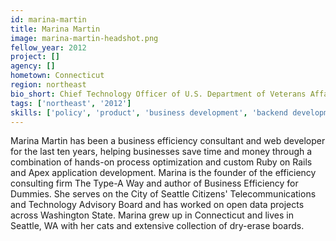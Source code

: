 ```yaml
---
id: marina-martin
title: Marina Martin
image: marina-martin-headshot.png
fellow_year: 2012
project: []
agency: []
hometown: Connecticut
region: northeast
bio_short: Chief Technology Officer of U.S. Department of Veterans Affairs. Author, Business Efficiency for Dummies. Dry erase aficionado.
tags: ['northeast', '2012']
skills: ['policy', 'product', 'business development', 'backend development']
---
```


Marina Martin has been a business efficiency consultant and web developer for the last ten years, helping businesses save time and money through a combination of hands-on process optimization and custom Ruby on Rails and Apex application development. Marina is the founder of the efficiency consulting firm The Type-A Way and author of Business Efficiency for Dummies. She serves on the City of Seattle Citizens' Telecommunications and Technology Advisory Board and has worked on open data projects across Washington State. Marina grew up in Connecticut and lives in Seattle, WA with her cats and extensive collection of dry-erase boards.
